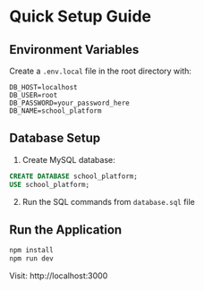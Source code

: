 # Quick Setup Guide

## Environment Variables
Create a `.env.local` file in the root directory with:

```env
DB_HOST=localhost
DB_USER=root
DB_PASSWORD=your_password_here
DB_NAME=school_platform
```

## Database Setup
1. Create MySQL database:
```sql
CREATE DATABASE school_platform;
USE school_platform;
```

2. Run the SQL commands from `database.sql` file

## Run the Application
```bash
npm install
npm run dev
```

Visit: http://localhost:3000

